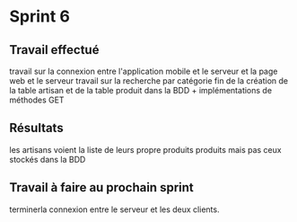 # Sprint 6

## Travail effectué
travail sur la connexion entre l'application mobile et le serveur et la page web et le serveur
travail sur la  recherche par catégorie 
fin de la création de la table artisan et de la table produit dans la BDD + implémentations de méthodes GET

## Résultats
les artisans voient la liste de leurs propre produits produits mais pas ceux stockés dans la BDD

## Travail à faire au prochain sprint
terminerla connexion entre le serveur et les deux clients.


